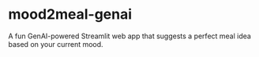 # mood2meal-genai
A fun GenAI-powered Streamlit web app that suggests a perfect meal idea based on your current mood.
